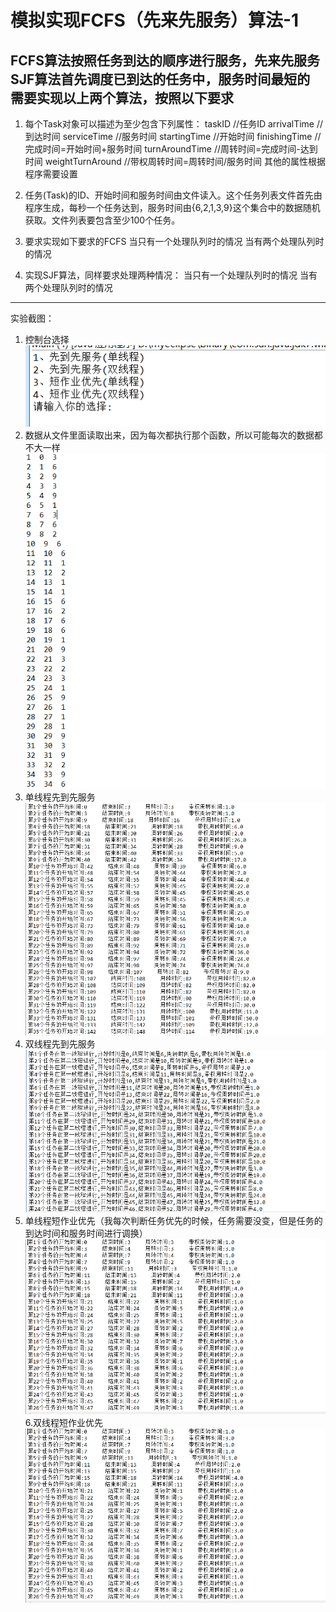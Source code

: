 模拟实现FCFS（先来先服务）算法-1
====================================
 FCFS算法按照任务到达的顺序进行服务，先来先服务
 SJF算法首先调度已到达的任务中，服务时间最短的
 需要实现以上两个算法，按照以下要求
 ----------------------------------------------------------------------------
 1.   每个Task对象可以描述为至少包含下列属性：
    taskID //任务ID
    arrivalTime //到达时间
    serviceTime //服务时间
    startingTime //开始时间
    finishingTime //完成时间=开始时间+服务时间
    turnAroundTime //周转时间=完成时间-达到时间
    weightTurnAround //带权周转时间=周转时间/服务时间
    其他的属性根据程序需要设置

2. 任务(Task)的ID、开始时间和服务时间由文件读入。这个任务列表文件首先由程序生成，每秒一个任务达到，服务时间由{6,2,1,3,9}这个集合中的数据随机获取。文件列表要包含至少100个任务。

3. 要求实现如下要求的FCFS
当只有一个处理队列时的情况
当有两个处理队列时的情况

4. 实现SJF算法，同样要求处理两种情况：
当只有一个处理队列时的情况
当有两个处理队列时的情况
---------------------------------------------------------------------------------
实验截图：
1. 控制台选择
![](https://github.com/123012015163/-/raw/master/TaskFCFSSJF/img/Main.png)
2. 数据从文件里面读取出来，因为每次都执行那个函数，所以可能每次的数据都不大一样
![](https://github.com/123012015163/-/raw/master/TaskFCFSSJF/img/Time.png)
3. 单线程先到先服务
![](https://github.com/123012015163/-/raw/master/TaskFCFSSJF/img/SingleFCFS.png)
4. 双线程先到先服务
![](https://github.com/123012015163/-/raw/master/TaskFCFSSJF/img/DoubleFCFS.png)
5. 单线程短作业优先（我每次判断任务优先的时候，任务需要没变，但是任务的到达时间和服务时间进行调换）
![](https://github.com/123012015163/-/raw/master/TaskFCFSSJF/img/SingleSJF.png)
6.双线程短作业优先
![](https://github.com/123012015163/-/raw/master/TaskFCFSSJF/img/SingleSJF.png)

